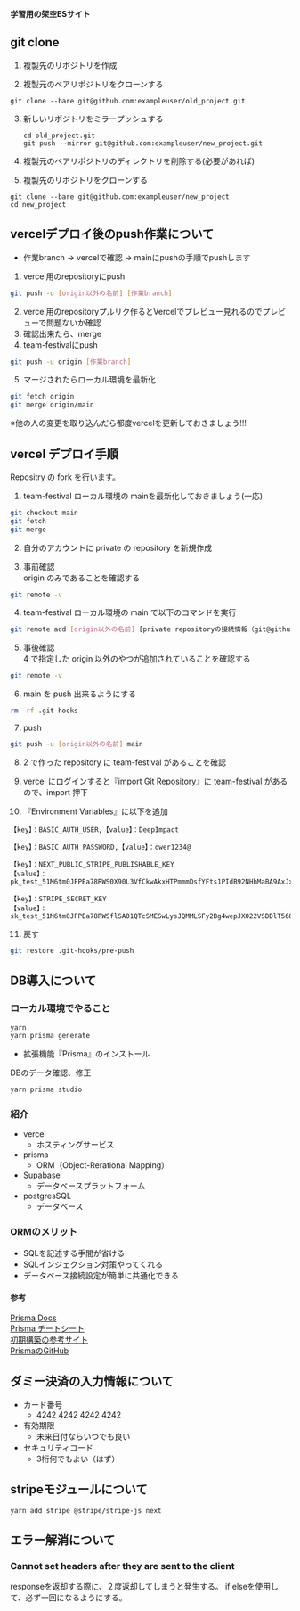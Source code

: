 **学習用の架空ESサイト**

## git clone
1. 複製先のリポジトリを作成
  
2. 複製元のベアリポジトリをクローンする
  ```
  git clone --bare git@github.com:exampleuser/old_project.git
  ```

3. 新しいリポジトリをミラープッシュする
   ```
   cd old_project.git
   git push --mirror git@github.com:exampleuser/new_project.git
   ```

4. 複製元のベアリポジトリのディレクトリを削除する(必要があれば)

5. 複製先のリポジトリをクローンする
  ```
  git clone --bare git@github.com:exampleuser/new_project
  cd new_project
  ```


## vercelデプロイ後のpush作業について
- 作業branch → vercelで確認 → mainにpushの手順でpushします

1. vercel用のrepositoryにpush
```bash
git push -u [origin以外の名前] [作業branch]
```
2. vercel用のrepositoryプルリク作るとVercelでプレビュー見れるのでプレビューで問題ないか確認
3. 確認出来たら、merge
4. team-festivalにpush
```bash
git push -u origin [作業branch]
```

5. マージされたらローカル環境を最新化
```bash
git fetch origin
git merge origin/main
```
※他の人の変更を取り込んだら都度vercelを更新しておきましょう!!!

## vercel デプロイ手順

Repositry の fork を行います。

1. team-festival ローカル環境の mainを最新化しておきましょう(一応)

```bash
git checkout main
git fetch
git merge
```

2. 自分のアカウントに private の repository を新規作成

3. 事前確認  
origin のみであることを確認する

```bash
git remote -v
```

4. team-festival ローカル環境の main で以下のコマンドを実行

```bash
git remote add [origin以外の名前] [private repositoryの接続情報（git@github~）]
```

5. 事後確認  
4 で指定した origin 以外のやつが追加されていることを確認する

```bash
git remote -v
```

6. main を push 出来るようにする

```bash
rm -rf .git-hooks
```

7. push

```bash
git push -u [origin以外の名前] main
```

8. 2 で作った repository に team-festival があることを確認

9. vercel にログインすると『import Git Repository』に team-festival があるので、import 押下

10. 『Environment Variables』に以下を追加  

```text
【key】：BASIC_AUTH_USER,【value】：DeepImpact  

【key】：BASIC_AUTH_PASSWORD,【value】：qwer1234@ 

【key】：NEXT_PUBLIC_STRIPE_PUBLISHABLE_KEY
【value】：pk_test_51M6tm0JFPEa78RWS0X90L3VfCkwAkxHTPmmmDsfYFts1PIdB92NHhMaBA9AxJxXXIUkCQdYdvpSs3kOn1AvN01mU00qpRLiEcc

【key】：STRIPE_SECRET_KEY
【value】：sk_test_51M6tm0JFPEa78RWSflSA01QTcSMESwLysJQMMLSFy2Bg4wepJXO22VSDDlT568JpblDBY9gjddDyiaGv8p8F8aQS002jiOyS2X
```

11. 戻す
```bash
git restore .git-hooks/pre-push
```

## DB導入について

### ローカル環境でやること
```bash
yarn 
yarn prisma generate
```
- 拡張機能『Prisma』のインストール 

DBのデータ確認、修正
```bash
yarn prisma studio
```

### 紹介
- vercel
  - ホスティングサービス
- prisma
  - ORM（Object-Rerational Mapping）
- Supabase
  - データベースプラットフォーム
- postgresSQL
  - データベース

### ORMのメリット
- SQLを記述する手間が省ける
- SQLインジェクション対策やってくれる
- データベース接続設定が簡単に共通化できる

#### 参考
[Prisma Docs](https://www.prisma.io/docs/concepts/components/prisma-client/crud#include-related-records)  
[Prisma チートシート](https://qiita.com/koffee0522/items/92be1826f1a150bfe62e)  
[初期構築の参考サイト](https://vercel.com/guides/nextjs-prisma-postgres)  
[PrismaのGitHub](https://github.com/prisma/prisma)



## ダミー決済の入力情報について
- カード番号
  - 4242 4242 4242 4242
- 有効期限
  - 未来日付ならいつでも良い
- セキュリティコード
  - 3桁何でもよい（はず）

## stripeモジュールについて
```basn
yarn add stripe @stripe/stripe-js next
```


## エラー解消について

### Cannot set headers after they are sent to the client
responseを返却する際に、２度返却してしまうと発生する。
if elseを使用して、必ず一回になるようにする。
